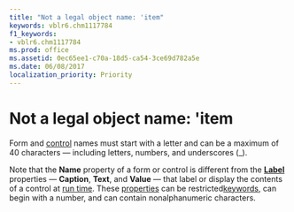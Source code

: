 ```yaml
---
title: "Not a legal object name: 'item"
keywords: vblr6.chm1117784
f1_keywords:
- vblr6.chm1117784
ms.prod: office
ms.assetid: 0ec65ee1-c70a-18d5-ca54-3ce69d782a5e
ms.date: 06/08/2017
localization_priority: Priority
---
```



# Not a legal object name: 'item

Form and [control](../../Glossary/vbe-glossary.md#control) names must start with a letter and can be a maximum of 40 characters — including letters, numbers, and underscores (_).

Note that the  **Name** property of a form or control is different from the **[Label](label-control.md)** properties — **Caption**, **Text**, and **Value** — that label or display the contents of a control at [run time](../../Glossary/vbe-glossary.md#run-time). These [properties](../../Glossary/vbe-glossary.md#property) can be restricted[keywords](../../Glossary/vbe-glossary.md#keyword), can begin with a number, and can contain nonalphanumeric characters.

